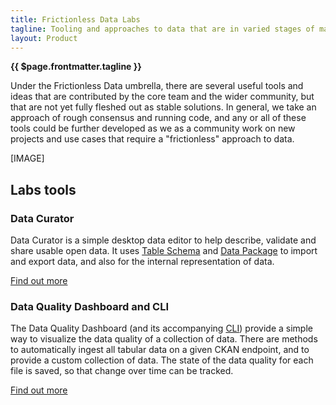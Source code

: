 ```yaml
---
title: Frictionless Data Labs
tagline: Tooling and approaches to data that are in varied stages of maturity.
layout: Product
---
```

 
**{{ $page.frontmatter.tagline }}**
 
Under the Frictionless Data umbrella, there are several useful tools and ideas that are contributed by the core team and the wider community, but that are not yet fully fleshed out as stable solutions. In general, we take an approach of rough consensus and running code, and any or all of these tools could be further developed as we as a community work on new projects and use cases that require a "frictionless" approach to data.
 
[IMAGE]
 
## Labs tools
 
### Data Curator
 
Data Curator is a simple desktop data editor to help describe, validate and share usable open data. It uses [Table Schema](https://frictionlessdata.io/table-schema) and [Data Package](https://frictionlessdata.io/data-package) to import and export data, and also for the internal representation of data.
 
[Find out more](https://github.com/ODIQueensland/data-curator)
 
### Data Quality Dashboard and CLI
 
The Data Quality Dashboard (and its accompanying [CLI](https://github.com/frictionlessdata/data-quality-cli)) provide a simple way to visualize the data quality of a collection of data. There are methods to automatically ingest all tabular data on a given CKAN endpoint, and to provide a custom collection of data. The state of the data quality for each file is saved, so that change over time can be tracked.
 
[Find out more](https://github.com/frictionlessdata/data-quality-dashboard)
